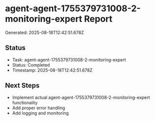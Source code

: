 # agent-agent-1755379731008-2-monitoring-expert Report

Generated: 2025-08-18T12:42:51.678Z

## Status
- Task: agent-agent-1755379731008-2-monitoring-expert
- Status: Completed
- Timestamp: 2025-08-18T12:42:51.678Z

## Next Steps
- Implement actual agent-agent-1755379731008-2-monitoring-expert functionality
- Add proper error handling
- Add logging and monitoring
